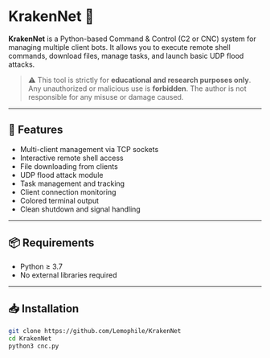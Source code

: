 # KrakenNet 🐙

**KrakenNet** is a Python-based Command & Control (C2 or CNC) system for managing multiple client bots. It allows you to execute remote shell commands, download files, manage tasks, and launch basic UDP flood attacks.

> ⚠️ This tool is strictly for **educational and research purposes only**. Any unauthorized or malicious use is **forbidden**. The author is not responsible for any misuse or damage caused.

---

## 🧠 Features

- Multi-client management via TCP sockets
- Interactive remote shell access
- File downloading from clients
- UDP flood attack module
- Task management and tracking
- Client connection monitoring
- Colored terminal output
- Clean shutdown and signal handling

---

## 📦 Requirements

- Python ≥ 3.7
- No external libraries required

---

## 📥 Installation

```bash
git clone https://github.com/Lemophile/KrakenNet
cd KrakenNet
python3 cnc.py
